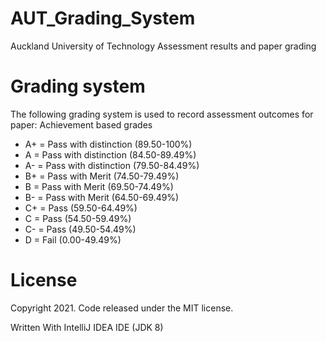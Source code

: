 # AUT_Grading_System
Auckland University of Technology Assessment results and paper grading

# Grading system
The following grading system is used to record assessment outcomes for paper:
Achievement based grades
- A+  = Pass with distinction (89.50-100%)
- A  = Pass with distinction (84.50-89.49%)
- A-  = Pass with distinction (79.50-84.49%)
- B+  = Pass with Merit (74.50-79.49%)
- B  = Pass with Merit (69.50-74.49%)
- B-  = Pass with Merit (64.50-69.49%)
- C+  = Pass (59.50-64.49%)
- C  = Pass (54.50-59.49%)
- C-  = Pass (49.50-54.49%)
- D  = Fail (0.00-49.49%)


# License

Copyright 2021. Code released under the MIT license.

Written With IntelliJ IDEA IDE (JDK 8)
